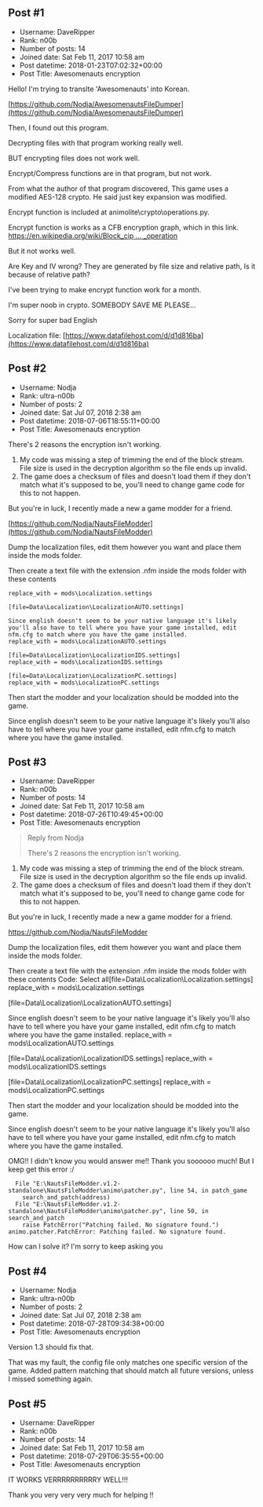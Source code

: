 ## Post #1
- Username: DaveRipper
- Rank: n00b
- Number of posts: 14
- Joined date: Sat Feb 11, 2017 10:58 am
- Post datetime: 2018-01-23T07:02:32+00:00
- Post Title: Awesomenauts encryption

Hello! I'm trying to translte 'Awesomenauts' into Korean.

[https://github.com/Nodja/AwesomenautsFileDumper](https://github.com/Nodja/AwesomenautsFileDumper)

Then, I found out this program.

Decrypting files with that program working really well.

BUT encrypting files does not work well.

Encrypt/Compress functions are in that program, but not work.

From what the author of that program discovered, This game uses a modified AES-128 crypto. He said just key expansion was modified.

Encrypt function is included at animolite\crypto\operations.py.

Encrypt function is works as a CFB encryption graph, which in this link.    [https://en.wikipedia.org/wiki/Block_cip ... _operation](https://en.wikipedia.org/wiki/Block_cipher_mode_of_operation)

But it not works well.

Are Key and IV wrong? They are generated by file size and relative path, Is it because of relative path?

I've been trying to make encrypt function work for a month.

I'm super noob in crypto. SOMEBODY SAVE ME PLEASE...


Sorry for super bad English 


Localization file: [https://www.datafilehost.com/d/d1d816ba](https://www.datafilehost.com/d/d1d816ba)
## Post #2
- Username: Nodja
- Rank: ultra-n00b
- Number of posts: 2
- Joined date: Sat Jul 07, 2018 2:38 am
- Post datetime: 2018-07-06T18:55:11+00:00
- Post Title: Awesomenauts encryption

There's 2 reasons the encryption isn't working.
1. My code was missing a step of trimming the end of the block stream. File size is used in the decryption algorithm so the file ends up invalid.
2. The game does a checksum of files and doesn't load them if they don't match what it's supposed to be, you'll need to change game code for this to not happen.

But you're in luck, I recently made a new a game modder for a friend.

[https://github.com/Nodja/NautsFileModder](https://github.com/Nodja/NautsFileModder)

Dump the localization files, edit them however you want and place them inside the mods folder.

Then create a text file with the extension .nfm inside the mods folder with these contents

```
replace_with = mods\Localization.settings

[file=Data\Localization\LocalizationAUTO.settings]

Since english doesn't seem to be your native language it's likely you'll also have to tell where you have your game installed, edit nfm.cfg to match where you have the game installed.
replace_with = mods\LocalizationAUTO.settings

[file=Data\Localization\LocalizationIDS.settings]
replace_with = mods\LocalizationIDS.settings

[file=Data\Localization\LocalizationPC.settings]
replace_with = mods\LocalizationPC.settings
```


Then start the modder and your localization should be modded into the game.

Since english doesn't seem to be your native language it's likely you'll also have to tell where you have your game installed, edit nfm.cfg to match where you have the game installed.
## Post #3
- Username: DaveRipper
- Rank: n00b
- Number of posts: 14
- Joined date: Sat Feb 11, 2017 10:58 am
- Post datetime: 2018-07-26T10:49:45+00:00
- Post Title: Awesomenauts encryption

> Reply from Nodja
>
> There's 2 reasons the encryption isn't working.
1. My code was missing a step of trimming the end of the block stream. File size is used in the decryption algorithm so the file ends up invalid.
2. The game does a checksum of files and doesn't load them if they don't match what it's supposed to be, you'll need to change game code for this to not happen.

But you're in luck, I recently made a new a game modder for a friend.

https://github.com/Nodja/NautsFileModder

Dump the localization files, edit them however you want and place them inside the mods folder.

Then create a text file with the extension .nfm inside the mods folder with these contents
Code: Select all[file=Data\Localization\Localization.settings]
replace_with = mods\Localization.settings

[file=Data\Localization\LocalizationAUTO.settings]

Since english doesn't seem to be your native language it's likely you'll also have to tell where you have your game installed, edit nfm.cfg to match where you have the game installed.
replace_with = mods\LocalizationAUTO.settings

[file=Data\Localization\LocalizationIDS.settings]
replace_with = mods\LocalizationIDS.settings

[file=Data\Localization\LocalizationPC.settings]
replace_with = mods\LocalizationPC.settings

Then start the modder and your localization should be modded into the game.

Since english doesn't seem to be your native language it's likely you'll also have to tell where you have your game installed, edit nfm.cfg to match where you have the game installed.

OMG!! I didn't know you would answer me!! Thank you soooooo much!
But I keep get this error :/

```
  File "E:\NautsFileModder.v1.2-standalone\NautsFileModder\animo\patcher.py", line 54, in patch_game
    search_and_patch(address)
  File "E:\NautsFileModder.v1.2-standalone\NautsFileModder\animo\patcher.py", line 50, in search_and_patch
    raise PatchError("Patching failed. No signature found.")
animo.patcher.PatchError: Patching failed. No signature found.
```


How can I solve it? I'm sorry to keep asking you
## Post #4
- Username: Nodja
- Rank: ultra-n00b
- Number of posts: 2
- Joined date: Sat Jul 07, 2018 2:38 am
- Post datetime: 2018-07-28T09:34:38+00:00
- Post Title: Awesomenauts encryption

Version 1.3 should fix that.

That was my fault, the config file only matches one specific version of the game. Added pattern matching that should match all future versions, unless I missed something again.
## Post #5
- Username: DaveRipper
- Rank: n00b
- Number of posts: 14
- Joined date: Sat Feb 11, 2017 10:58 am
- Post datetime: 2018-07-29T06:35:55+00:00
- Post Title: Awesomenauts encryption

IT WORKS VERRRRRRRRRRY WELL!!!

Thank you very very very much for helping !!
